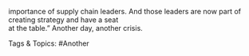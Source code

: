 importance of supply chain leaders. 
And those leaders are now part of 
creating strategy and have a seat  
at the table.”
Another day, another crisis.

   Tags & Topics:
   #Another